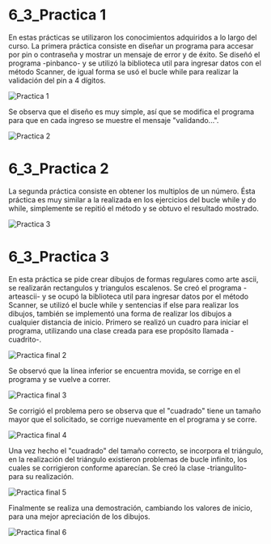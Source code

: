 # 6_3_Practica 1

En estas prácticas se utilizaron los conocimientos adquiridos a lo largo del curso.
La primera práctica consiste en diseñar un programa para accesar por pin o contraseña y mostrar un mensaje de error y de éxito.
Se diseñó el programa -pinbanco- y se utilizó la biblioteca util para ingresar datos con el método Scanner, de igual forma se usó el bucle while para realizar la validación del pin a 4 dígitos.

![Practica 1](https://user-images.githubusercontent.com/54320247/65738933-3aacaa80-e0a9-11e9-9dd0-32f06ea0a5c3.jpg)

Se observa que el diseño es muy simple, así que se modifica el programa para que en cada ingreso se muestre el mensaje "validando...".

![Practica 2](https://user-images.githubusercontent.com/54320247/65738934-3aacaa80-e0a9-11e9-8f43-bc117c361e32.jpg)

# 6_3_Practica 2

La segunda práctica consiste en obtener los multiplos de un número.
Ésta práctica es muy similar a la realizada en los ejercicios del bucle while y do while, simplemente se repitió el método y se obtuvo el resultado mostrado.

![Practica 3](https://user-images.githubusercontent.com/54320247/65738935-3aacaa80-e0a9-11e9-944d-7909eff7ddd3.jpg)

# 6_3_Practica 3

En esta práctica se pide crear dibujos de formas regulares como arte ascii, se realizarán rectangulos y triangulos escalenos.
Se creó el programa -arteascii- y se ocupó la biblioteca util para ingresar datos por el método Scanner, se utilizó el bucle while y sentencias if else para realizar los dibujos, también se implementó una forma de realizar los dibujos a cualquier distancia de inicio.
Primero se realizó un cuadro para iniciar el programa, utilizando una clase creada para ese propósito llamada -cuadrito-.

![Practica final 2](https://user-images.githubusercontent.com/54320247/65738788-a4788480-e0a8-11e9-99e3-f680f54087d3.jpg)

Se observó que la línea inferior se encuentra movida, se corrige en el programa y se vuelve a correr.

![Practica final 3](https://user-images.githubusercontent.com/54320247/65738789-a4788480-e0a8-11e9-93a2-8dabd9d620d5.jpg)

Se corrigió el problema pero se observa que el "cuadrado" tiene un tamaño mayor que el solicitado, se corrige nuevamente en el programa y se corre.

![Practica final 4](https://user-images.githubusercontent.com/54320247/65738790-a4788480-e0a8-11e9-87d7-8641bed7ac77.jpg)

Una vez hecho el "cuadrado" del tamaño correcto, se incorpora el triángulo, en la realización del triángulo existieron problemas de bucle infinito, los cuales se corrigieron conforme aparecían. Se creó la clase -triangulito- para su realización.

![Practica final 5](https://user-images.githubusercontent.com/54320247/65738791-a5111b00-e0a8-11e9-8903-b86786de8ad5.jpg)

Finalmente se realiza una demostración, cambiando los valores de inicio, para una mejor apreciación de los dibujos.

![Practica final 6](https://user-images.githubusercontent.com/54320247/65738792-a5111b00-e0a8-11e9-83ba-3d9531f9299a.jpg)
